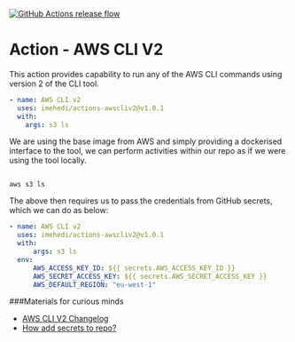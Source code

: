 [![GitHub Actions release flow](https://github.com/imehedi/actions-awscli-v2/actions/workflows/release-flow.yml/badge.svg)](https://github.com/imehedi/actions-awscli-v2/actions/workflows/release-flow.yml)

# Action - AWS CLI V2

This action provides capability to run any of the AWS CLI commands using 
version 2 of the CLI tool.

```yaml
- name: AWS CLI v2
  uses: imehedi/actions-awscliv2@v1.0.1
  with:
    args: s3 ls
```

We are using the base image from AWS and simply providing a dockerised 
interface to the tool, we can perform activities within our repo as if we 
were using the tool locally.

```shell

aws s3 ls
```

The above then requires us to pass the credentials from GitHub secrets, 
which we can do as below:

```yaml
- name: AWS CLI v2
  uses: imehedi/actions-awscliv2@v1.0.1
  with:
      args: s3 ls
  env:
      AWS_ACCESS_KEY_ID: ${{ secrets.AWS_ACCESS_KEY_ID }}
      AWS_SECRET_ACCESS_KEY: ${{ secrets.AWS_SECRET_ACCESS_KEY }}
      AWS_DEFAULT_REGION: "eu-west-1"
```

###Materials for curious minds

* [AWS CLI V2 Changelog](https://github.com/aws/aws-cli/blob/v2/CHANGELOG.rst)
* [How add secrets to repo?](https://docs.github.com/en/actions/reference/encrypted-secrets#creating-encrypted-secrets-for-a-repository)
